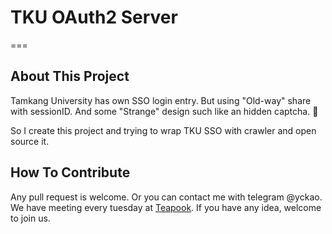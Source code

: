 # TKU OAuth2 Server

===

## About This Project

Tamkang University has own SSO login entry.
But using "Old-way" share with sessionID.
And some "Strange" design such like an hidden captcha. 🤔

So I create this project and trying to wrap TKU SSO with
crawler and open source it.

## How To Contribute
Any pull request is welcome.
Or you can contact me with telegram @yckao.
We have meeting every tuesday at [Teapook](https://www.facebook.com/茶舖客Teapook-487942934895380/).
If you have any idea, welcome to join us.

